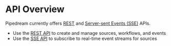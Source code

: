 # API Overview

Pipedream currently offers [REST](/api/rest/) and [Server-sent Events (SSE)](/api/sse/) APIs. 

- Use the [REST API](/api/rest/) to create and manage sources, workflows, and
  events
- Use the [SSE API](/api/sse/) to subscribe to real-time event streams for
  sources

<Footer />
